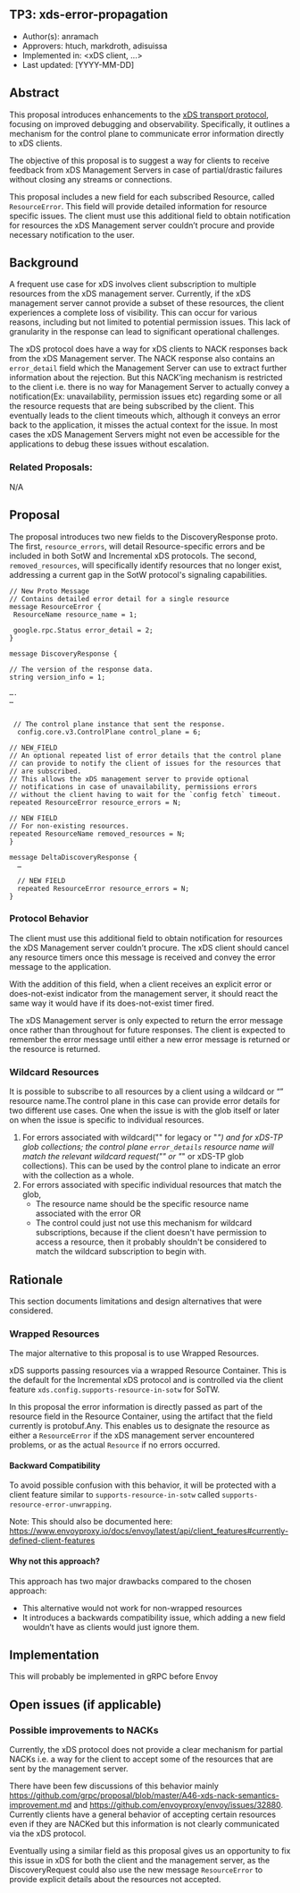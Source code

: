 TP3: xds-error-propagation
----
* Author(s): anramach
* Approvers: htuch, markdroth, adisuissa
* Implemented in: <xDS client, ...>
* Last updated: [YYYY-MM-DD]

## Abstract

This proposal introduces enhancements to the [xDS transport protocol](https://www.envoyproxy.io/docs/envoy/latest/api-docs/xds_protocol), focusing on improved debugging and observability. Specifically, it outlines a mechanism for the control plane to communicate error information directly to xDS clients.

The objective of this proposal is to suggest a way for clients to receive feedback from xDS Management Servers in case of partial/drastic failures without closing any streams or connections.

This proposal includes a new field for each subscribed Resource, called `ResourceError`. This field will provide detailed information for resource specific issues. The client must use this additional field to obtain notification for resources the xDS Management server couldn’t procure and provide necessary notification to the user. 

## Background

A frequent use case for xDS involves client subscription to multiple resources from the xDS management server. Currently, if the xDS management server cannot provide a subset of these resources, the client experiences a complete loss of visibility. This can occur for various reasons, including but not limited to potential permission issues. This lack of granularity in the response can lead to significant operational challenges. 

The xDS protocol does have a way for xDS clients to NACK responses back from the xDS Management server. The NACK response also contains an `error_detail` field which the Management Server can use to extract further information about the rejection. But this NACK’ing mechanism is restricted to the client i.e. there is no way for Management Server to actually convey a notification(Ex: unavailability, permission issues etc) regarding some or all the resource requests that are being subscribed by the client. This eventually leads to the client timeouts which, although it conveys an error back to the application, it misses the actual context for the issue. In most cases the xDS Management Servers might not even be accessible for the applications to debug these issues without escalation. 

### Related Proposals:

N/A

## Proposal

The proposal introduces two new fields to the DiscoveryResponse proto. The first, `resource_errors`, will detail Resource-specific errors and be included in both SotW and Incremental xDS protocols. The second, `removed_resources`, will specifically identify resources that no longer exist, addressing a current gap in the SotW protocol's signaling capabilities. 

```textproto
// New Proto Message
// Contains detailed error detail for a single resource
message ResourceError {
 ResourceName resource_name = 1;

 google.rpc.Status error_detail = 2;
}

message DiscoveryResponse {

// The version of the response data.
string version_info = 1;

….
…


 // The control plane instance that sent the response.
  config.core.v3.ControlPlane control_plane = 6;

// NEW_FIELD
// An optional repeated list of error details that the control plane 
// can provide to notify the client of issues for the resources that 
// are subscribed.
// This allows the xDS management server to provide optional 
// notifications in case of unavailability, permissions errors 
// without the client having to wait for the `config fetch` timeout.
repeated ResourceError resource_errors = N;

// NEW FIELD
// For non-existing resources.
repeated ResourceName removed_resources = N;
}

message DeltaDiscoveryResponse {
  …

  // NEW FIELD
  repeated ResourceError resource_errors = N;
}
```

### Protocol Behavior
The client must use this additional field to obtain notification for resources the xDS Management server couldn’t procure. The xDS client should cancel any resource timers once this message is received and convey the error message to the application. 

With the addition of this field, when a client receives an explicit error or does-not-exist indicator from the management server, it should react the same way it would have if its does-not-exist timer fired. 

The xDS Management server is only expected to return the error message once rather than throughout for future responses. The client is expected to remember the error message until either a new error message is returned or the resource is returned. 

### Wildcard Resources

It is possible to subscribe to all resources by a client using a wildcard or “” resource name.The control plane in this case can provide error details for two different use cases. One when the issue is with the glob itself or later on when the issue is specific to individual resources. 

1. For errors associated with wildcard("" for legacy or "*") and for xDS-TP glob collections; the control plane `error_details` resource name will match the relevant wildcard request("" or "*" or xDS-TP glob collections). This can be used by the control plane to indicate an error with the collection as a whole.
2. For errors associated with specific individual resources that match the glob,
    - The resource name should be the specific resource name associated with the error 
            OR
    - The control could just not use this mechanism for wildcard subscriptions, because if the client doesn't have permission to access a resource, then it probably shouldn't be considered to match the wildcard subscription to begin with.

## Rationale

This section documents limitations and design alternatives that were considered.

### Wrapped Resources

The major alternative to this proposal is to use Wrapped Resources. 

xDS supports passing resources via a wrapped Resource Container. This is the default for the Incremental xDS protocol and is controlled via the client feature `xds.config.supports-resource-in-sotw` for SoTW. 

In this proposal the error information is directly passed as part of the resource field in the Resource Container, using the artifact that the field currently is protobuf.Any. This enables us to designate the resource as either a `ResourceError` if the xDS management server encountered problems, or as the actual `Resource` if no errors occurred. 

#### Backward Compatibility

To avoid possible confusion with this behavior, it will be protected with a client feature similar to  `supports-resource-in-sotw`  called `supports-resource-error-unwrapping`. 

Note: This should also be documented here: https://www.envoyproxy.io/docs/envoy/latest/api/client_features#currently-defined-client-features


#### Why not this approach?

This approach has two major drawbacks compared to the chosen approach:

* This alternative would not work for non-wrapped resources
* It introduces a backwards compatibility issue, which adding a new field wouldn’t have as clients would just ignore them. 

## Implementation

This will probably be implemented in gRPC before Envoy

## Open issues (if applicable)

### Possible improvements to NACKs

Currently, the xDS protocol does not provide a clear mechanism for partial NACKs i.e. a way for the client to accept some of the resources that are sent by the management server.

There have been few discussions of this behavior mainly https://github.com/grpc/proposal/blob/master/A46-xds-nack-semantics-improvement.md and https://github.com/envoyproxy/envoy/issues/32880. Currently clients have a general behavior of accepting certain resources even if they are NACKed but this information is not clearly communicated via the xDS protocol.

Eventually using a similar field as this proposal gives us an opportunity to fix this issue in xDS for both the client and the management server, as the DiscoveryRequest could also use the new message `ResourceError` to provide explicit details about the resources not accepted. 
